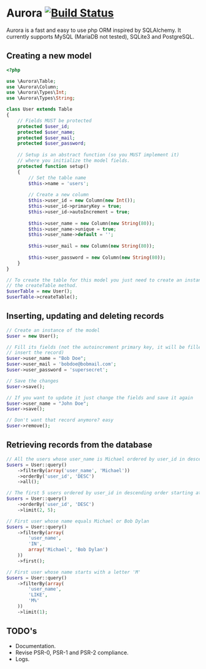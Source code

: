Aurora [![Build Status](https://travis-ci.org/mvader/Aurora.png?branch=master)](https://travis-ci.org/mvader/Aurora)
======

Aurora is a fast and easy to use php ORM inspired by SQLAlchemy. It currently supports MySQL (MariaDB not tested), SQLite3 and PostgreSQL.

Creating a new model
---------------

```php
<?php

use \Aurora\Table;
use \Aurora\Column;
use \Aurora\Types\Int;
use \Aurora\Types\String;

class User extends Table
{
    // Fields MUST be protected
    protected $user_id;
    protected $user_name;
    protected $user_mail;
    protected $user_password;
    
    // Setup is an abstract function (so you MUST implement it)
    // where you initialize the model fields.
    protected function setup()
    {
        // Set the table name
        $this->name = 'users';
        
        // Create a new column
        $this->user_id = new Column(new Int());
        $this->user_id->primaryKey = true;
        $this->user_id->autoIncrement = true;
        
        $this->user_name = new Column(new String(80));
        $this->user_name->unique = true;
        $this->user_name->default = '';
        
        $this->user_mail = new Column(new String(80));
        
        $this->user_password = new Column(new String(80));
    }
}

// To create the table for this model you just need to create an instance of User and call
// the createTable method.
$userTable = new User();
$userTable->createTable();
```

Inserting, updating and deleting records
--------------
```php
// Create an instance of the model
$user = new User();

// Fill its fields (not the autoincrement primary key, it will be filled for itself after you
// insert the record)
$user->user_name = "Bob Doe";
$user->user_mail = 'bobdoe@bobmail.com';
$user->user_password = 'supersecret';

// Save the changes
$user->save();

// If you want to update it just change the fields and save it again
$user->user_name = "John Doe";
$user->save();

// Don't want that record anymore? easy
$user->remove();
```

Retrieving records from the database
------------------------
```php
// All the users whose user_name is Michael ordered by user_id in descending order
$users = User::query()
    ->filterBy(array('user_name', 'Michael'))
    ->orderBy('user_id', 'DESC')
    ->all();

// The first 5 users ordered by user_id in descending order starting at the third record
$users = User::query()
    ->orderBy('user_id', 'DESC')
    ->limit(2, 5);

// First user whose name equals Michael or Bob Dylan
$users = User::query()
    ->filterBy(array(
        'user_name',
        'IN',
        array('Michael', 'Bob Dylan')
    ))
    ->first();

// First user whose name starts with a letter 'M'
$users = User::query()
    ->filterBy(array(
        'user_name',
        'LIKE',
        'M%'
    ))
    ->limit(1);
```

TODO's
-------
* Documentation.
* Revise PSR-0, PSR-1 and PSR-2 compliance.
* Logs.
